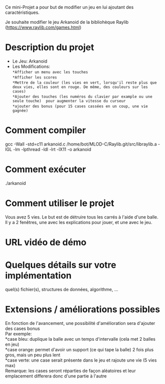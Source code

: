Ce mini-Projet a pour but de modifier un jeu en lui ajoutant des caractéristiques.

Je souhaite modifier le jeu Arkanoid de la bibliohèque Raylib (https://www.raylib.com/games.html)

# Description du projet
- Le Jeu: Arkanoid
- Les Modifications:   
	`*Afficher un menu avec les touches`  
	`*Afficher les scores`  
	`*Mettre de la couleur (les vies en vert, lorsqu'il reste plus que deux vies, elles sont en rouge. De même, des couleurs sur les cases)`  
	`*Ajouter des touches (les numéros du clavier par example ou une seule touche)  pour augmenter la vitesse du curseur`  
	`*ajouter des bonus (pour 15 cases cassées en un coup, une vie gagnée)`   

# Comment compiler

gcc -Wall -std=c11 arkanoid.c /home/bot/MLOD-C/Raylib.git/src/libraylib.a -lGL -lm -lpthread -ldl -lrt -lX11 -o arkanoid

# Comment exécuter

./arkanoid

# Comment utiliser le projet

Vous avez 5 vies. Le but est de détruire tous les carrés à l'aide d'une balle.
Il y a 2 fenêtres, une avec les explications pour jouer, et une avec le jeu.

# URL vidéo de démo

# Quelques détails sur votre implémentation
quel(s) fichier(s), structures de données, algorithme, ...

# Extensions / améliorations possibles

En fonction de l'avancement, une possibilité d'amélioration sera d'ajouter des cases bonus  
Par exemple:  
	*case bleu: duplique la balle avec un temps d'intervalle (cela met 2 balles en jeu)  
	*case orange: permet d'avoir un support (ce qui tape la balle) 2 fois plus gros, mais un peu plus lent  
	*case verte: une case serait présente dans le jeu et rajoute une vie (5 vies max)  
Remarque: les cases seront réparties de façon aléatoires et leur emplacement differera donc d'une partie à l'autre
